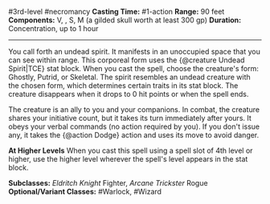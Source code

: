 #3rd-level #necromancy
**Casting Time:** #1-action
**Range:** 90 feet
**Components:** V, , S, M (a gilded skull worth at least 300 gp)
**Duration:** Concentration, up to 1 hour

---

You call forth an undead spirit. It manifests in an unoccupied space that you can see within range. This corporeal form uses the {@creature Undead Spirit|TCE} stat block. When you cast the spell, choose the creature's form: Ghostly, Putrid, or Skeletal. The spirit resembles an undead creature with the chosen form, which determines certain traits in its stat block. The creature disappears when it drops to 0 hit points or when the spell ends.

The creature is an ally to you and your companions. In combat, the creature shares your initiative count, but it takes its turn immediately after yours. It obeys your verbal commands (no action required by you). If you don't issue any, it takes the {@action Dodge} action and uses its move to avoid danger.

**At Higher Levels**
When you cast this spell using a spell slot of 4th level or higher, use the higher level wherever the spell's level appears in the stat block.

**Subclasses:** *Eldritch Knight* Fighter, *Arcane Trickster* Rogue
**Optional/Variant Classes:** #Warlock, #Wizard

